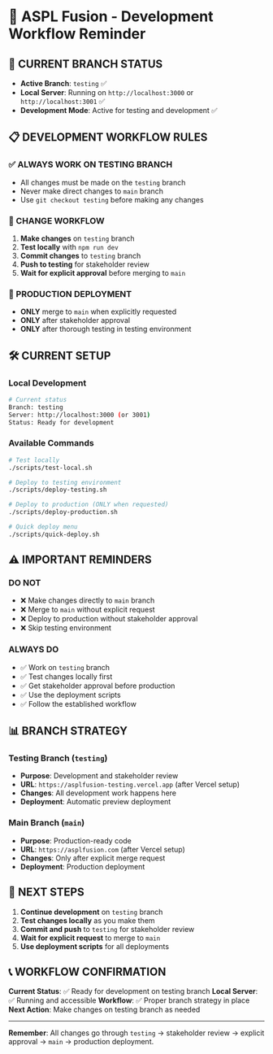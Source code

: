 # 🔄 ASPL Fusion - Development Workflow Reminder

## 🌿 **CURRENT BRANCH STATUS**
- **Active Branch**: `testing` ✅
- **Local Server**: Running on `http://localhost:3000` or `http://localhost:3001` ✅
- **Development Mode**: Active for testing and development ✅

## 📋 **DEVELOPMENT WORKFLOW RULES**

### **✅ ALWAYS WORK ON TESTING BRANCH**
- All changes must be made on the `testing` branch
- Never make direct changes to `main` branch
- Use `git checkout testing` before making any changes

### **🔄 CHANGE WORKFLOW**
1. **Make changes** on `testing` branch
2. **Test locally** with `npm run dev`
3. **Commit changes** to `testing` branch
4. **Push to testing** for stakeholder review
5. **Wait for explicit approval** before merging to `main`

### **🚀 PRODUCTION DEPLOYMENT**
- **ONLY** merge to `main` when explicitly requested
- **ONLY** after stakeholder approval
- **ONLY** after thorough testing in testing environment

## 🛠️ **CURRENT SETUP**

### **Local Development**
```bash
# Current status
Branch: testing
Server: http://localhost:3000 (or 3001)
Status: Ready for development
```

### **Available Commands**
```bash
# Test locally
./scripts/test-local.sh

# Deploy to testing environment
./scripts/deploy-testing.sh

# Deploy to production (ONLY when requested)
./scripts/deploy-production.sh

# Quick deploy menu
./scripts/quick-deploy.sh
```

## ⚠️ **IMPORTANT REMINDERS**

### **DO NOT**
- ❌ Make changes directly to `main` branch
- ❌ Merge to `main` without explicit request
- ❌ Deploy to production without stakeholder approval
- ❌ Skip testing environment

### **ALWAYS DO**
- ✅ Work on `testing` branch
- ✅ Test changes locally first
- ✅ Get stakeholder approval before production
- ✅ Use the deployment scripts
- ✅ Follow the established workflow

## 📊 **BRANCH STRATEGY**

### **Testing Branch (`testing`)**
- **Purpose**: Development and stakeholder review
- **URL**: `https://asplfusion-testing.vercel.app` (after Vercel setup)
- **Changes**: All development work happens here
- **Deployment**: Automatic preview deployment

### **Main Branch (`main`)**
- **Purpose**: Production-ready code
- **URL**: `https://asplfusion.com` (after Vercel setup)
- **Changes**: Only after explicit merge request
- **Deployment**: Production deployment

## 🎯 **NEXT STEPS**

1. **Continue development** on `testing` branch
2. **Test changes locally** as you make them
3. **Commit and push** to `testing` for stakeholder review
4. **Wait for explicit request** to merge to `main`
5. **Use deployment scripts** for all deployments

## 📞 **WORKFLOW CONFIRMATION**

**Current Status**: ✅ Ready for development on testing branch
**Local Server**: ✅ Running and accessible
**Workflow**: ✅ Proper branch strategy in place
**Next Action**: Make changes on testing branch as needed

---

**Remember**: All changes go through `testing` → stakeholder review → explicit approval → `main` → production deployment.
